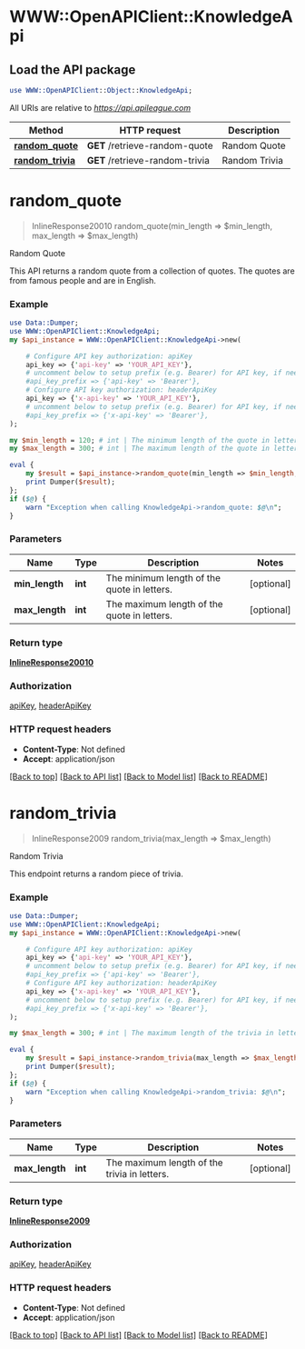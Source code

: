 # WWW::OpenAPIClient::KnowledgeApi

## Load the API package
```perl
use WWW::OpenAPIClient::Object::KnowledgeApi;
```

All URIs are relative to *https://api.apileague.com*

Method | HTTP request | Description
------------- | ------------- | -------------
[**random_quote**](KnowledgeApi.md#random_quote) | **GET** /retrieve-random-quote | Random Quote
[**random_trivia**](KnowledgeApi.md#random_trivia) | **GET** /retrieve-random-trivia | Random Trivia


# **random_quote**
> InlineResponse20010 random_quote(min_length => $min_length, max_length => $max_length)

Random Quote

This API returns a random quote from a collection of quotes. The quotes are from famous people and are in English.

### Example
```perl
use Data::Dumper;
use WWW::OpenAPIClient::KnowledgeApi;
my $api_instance = WWW::OpenAPIClient::KnowledgeApi->new(

    # Configure API key authorization: apiKey
    api_key => {'api-key' => 'YOUR_API_KEY'},
    # uncomment below to setup prefix (e.g. Bearer) for API key, if needed
    #api_key_prefix => {'api-key' => 'Bearer'},
    # Configure API key authorization: headerApiKey
    api_key => {'x-api-key' => 'YOUR_API_KEY'},
    # uncomment below to setup prefix (e.g. Bearer) for API key, if needed
    #api_key_prefix => {'x-api-key' => 'Bearer'},
);

my $min_length = 120; # int | The minimum length of the quote in letters.
my $max_length = 300; # int | The maximum length of the quote in letters.

eval {
    my $result = $api_instance->random_quote(min_length => $min_length, max_length => $max_length);
    print Dumper($result);
};
if ($@) {
    warn "Exception when calling KnowledgeApi->random_quote: $@\n";
}
```

### Parameters

Name | Type | Description  | Notes
------------- | ------------- | ------------- | -------------
 **min_length** | **int**| The minimum length of the quote in letters. | [optional] 
 **max_length** | **int**| The maximum length of the quote in letters. | [optional] 

### Return type

[**InlineResponse20010**](InlineResponse20010.md)

### Authorization

[apiKey](../README.md#apiKey), [headerApiKey](../README.md#headerApiKey)

### HTTP request headers

 - **Content-Type**: Not defined
 - **Accept**: application/json

[[Back to top]](#) [[Back to API list]](../README.md#documentation-for-api-endpoints) [[Back to Model list]](../README.md#documentation-for-models) [[Back to README]](../README.md)

# **random_trivia**
> InlineResponse2009 random_trivia(max_length => $max_length)

Random Trivia

This endpoint returns a random piece of trivia.

### Example
```perl
use Data::Dumper;
use WWW::OpenAPIClient::KnowledgeApi;
my $api_instance = WWW::OpenAPIClient::KnowledgeApi->new(

    # Configure API key authorization: apiKey
    api_key => {'api-key' => 'YOUR_API_KEY'},
    # uncomment below to setup prefix (e.g. Bearer) for API key, if needed
    #api_key_prefix => {'api-key' => 'Bearer'},
    # Configure API key authorization: headerApiKey
    api_key => {'x-api-key' => 'YOUR_API_KEY'},
    # uncomment below to setup prefix (e.g. Bearer) for API key, if needed
    #api_key_prefix => {'x-api-key' => 'Bearer'},
);

my $max_length = 300; # int | The maximum length of the trivia in letters.

eval {
    my $result = $api_instance->random_trivia(max_length => $max_length);
    print Dumper($result);
};
if ($@) {
    warn "Exception when calling KnowledgeApi->random_trivia: $@\n";
}
```

### Parameters

Name | Type | Description  | Notes
------------- | ------------- | ------------- | -------------
 **max_length** | **int**| The maximum length of the trivia in letters. | [optional] 

### Return type

[**InlineResponse2009**](InlineResponse2009.md)

### Authorization

[apiKey](../README.md#apiKey), [headerApiKey](../README.md#headerApiKey)

### HTTP request headers

 - **Content-Type**: Not defined
 - **Accept**: application/json

[[Back to top]](#) [[Back to API list]](../README.md#documentation-for-api-endpoints) [[Back to Model list]](../README.md#documentation-for-models) [[Back to README]](../README.md)

